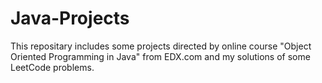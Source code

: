 # Java-Projects

This repositary includes some projects directed by online course "Object Oriented Programming in Java" from EDX.com and my solutions of some LeetCode problems.
